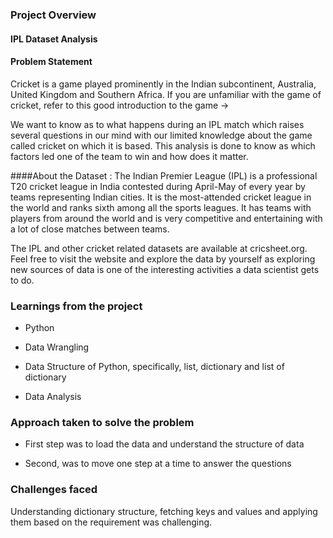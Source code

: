 ### Project Overview

 
#### IPL Dataset Analysis

#### Problem Statement
Cricket is a game played prominently in the Indian subcontinent, Australia, United Kingdom and Southern Africa. If you are unfamiliar with the game of cricket, refer to this good introduction to the game ->

We want to know as to what happens during an IPL match which raises several questions in our mind with our limited knowledge about the game called cricket on which it is based. This analysis is done to know as which factors led one of the team to win and how does it matter.

####About the Dataset :
The Indian Premier League (IPL) is a professional T20 cricket league in India contested during April-May of every year by teams representing Indian cities. It is the most-attended cricket league in the world and ranks sixth among all the sports leagues. It has teams with players from around the world and is very competitive and entertaining with a lot of close matches between teams.

The IPL and other cricket related datasets are available at cricsheet.org. Feel free to visit the website and explore the data by yourself as exploring new sources of data is one of the interesting activities a data scientist gets to do.


### Learnings from the project

 -  Python 

-  Data Wrangling

- Data Structure of Python, specifically, list, dictionary and list of dictionary 

- Data Analysis


### Approach taken to solve the problem

 - First step was to load the data and understand the structure of data 

- Second, was to move one step at a time to answer the questions 


### Challenges faced

 Understanding dictionary structure, fetching keys and values and applying them based on the requirement was challenging. 


